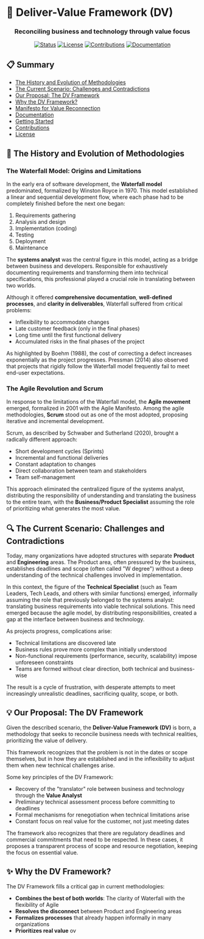 # 🔄 Deliver-Value Framework (DV)

<div align="center">
  
  ### Reconciling business and technology through value focus

  [![Status](https://img.shields.io/badge/Status-In%20Development-yellow)](https://github.com/your-username/fdcv)
  [![License](https://img.shields.io/badge/License-MIT-blue)](LICENSE)
  [![Contributions](https://img.shields.io/badge/Contributions-Welcome-brightgreen)](CONTRIBUTING.md)
  [![Documentation](https://img.shields.io/badge/Docs-Under%20Construction-orange)](docs/)
  
</div>

## 📋 Summary

- [The History and Evolution of Methodologies](#-the-history-and-evolution-of-methodologies)
- [The Current Scenario: Challenges and Contradictions](#-the-current-scenario-challenges-and-contradictions)
- [Our Proposal: The DV Framework](#-our-proposal-the-dv-framework)
- [Why the DV Framework?](#-why-the-dv-framework)
- [Manifesto for Value Reconnection](#-manifesto-for-value-reconnection)
- [Documentation](#-documentation)
- [Getting Started](#-getting-started)
- [Contributions](#-contributions)
- [License](#-license)

## 📜 The History and Evolution of Methodologies

### The Waterfall Model: Origins and Limitations

In the early era of software development, the **Waterfall model** predominated, formalized by Winston Royce in 1970. This model established a linear and sequential development flow, where each phase had to be completely finished before the next one began:

1. Requirements gathering
2. Analysis and design
3. Implementation (coding)
4. Testing
5. Deployment
6. Maintenance

The **systems analyst** was the central figure in this model, acting as a bridge between business and developers. Responsible for exhaustively documenting requirements and transforming them into technical specifications, this professional played a crucial role in translating between two worlds.

Although it offered **comprehensive documentation**, **well-defined processes**, and **clarity in deliverables**, Waterfall suffered from critical problems:

- Inflexibility to accommodate changes
- Late customer feedback (only in the final phases)
- Long time until the first functional delivery
- Accumulated risks in the final phases of the project

As highlighted by Boehm (1988), the cost of correcting a defect increases exponentially as the project progresses. Pressman (2014) also observed that projects that rigidly follow the Waterfall model frequently fail to meet end-user expectations.

### The Agile Revolution and Scrum

In response to the limitations of the Waterfall model, the **Agile movement** emerged, formalized in 2001 with the Agile Manifesto. Among the agile methodologies, **Scrum** stood out as one of the most adopted, proposing iterative and incremental development.

Scrum, as described by Schwaber and Sutherland (2020), brought a radically different approach:

- Short development cycles (Sprints)
- Incremental and functional deliveries
- Constant adaptation to changes
- Direct collaboration between team and stakeholders
- Team self-management

This approach eliminated the centralized figure of the systems analyst, distributing the responsibility of understanding and translating the business to the entire team, with the **Business/Product Specialist** assuming the role of prioritizing what generates the most value.

## 🔍 The Current Scenario: Challenges and Contradictions

Today, many organizations have adopted structures with separate **Product** and **Engineering** areas. The Product area, often pressured by the business, establishes deadlines and scope (often called "W degree") without a deep understanding of the technical challenges involved in implementation.

In this context, the figure of the **Technical Specialist** (such as Team Leaders, Tech Leads, and others with similar functions) emerged, informally assuming the role that previously belonged to the systems analyst: translating business requirements into viable technical solutions. This need emerged because the agile model, by distributing responsibilities, created a gap at the interface between business and technology.

As projects progress, complications arise:

- Technical limitations are discovered late
- Business rules prove more complex than initially understood
- Non-functional requirements (performance, security, scalability) impose unforeseen constraints
- Teams are formed without clear direction, both technical and business-wise

The result is a cycle of frustration, with desperate attempts to meet increasingly unrealistic deadlines, sacrificing quality, scope, or both.

## 💡 Our Proposal: The DV Framework

Given the described scenario, the **Deliver-Value Framework (DV)** is born, a methodology that seeks to reconcile business needs with technical realities, prioritizing the value of delivery.

This framework recognizes that the problem is not in the dates or scope themselves, but in how they are established and in the inflexibility to adjust them when new technical challenges arise.

Some key principles of the DV Framework:

- Recovery of the "translator" role between business and technology through the **Value Analyst**
- Preliminary technical assessment process before committing to deadlines
- Formal mechanisms for renegotiation when technical limitations arise
- Constant focus on real value for the customer, not just meeting dates

The framework also recognizes that there are regulatory deadlines and commercial commitments that need to be respected. In these cases, it proposes a transparent process of scope and resource negotiation, keeping the focus on essential value.

## ✨ Why the DV Framework?

The DV Framework fills a critical gap in current methodologies:

- **Combines the best of both worlds**: The clarity of Waterfall with the flexibility of Agile
- **Resolves the disconnect** between Product and Engineering areas
- **Formalizes processes** that already happen informally in many organizations
- **Prioritizes real value** ov
